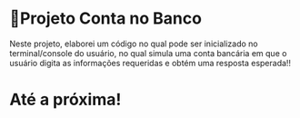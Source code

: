 
# 👾Projeto Conta no Banco

Neste projeto, elaborei um código no qual pode ser inicializado no terminal/console do usuário, no qual simula uma conta bancária em que o usuário digita as informações requeridas e obtém uma resposta esperada!!



# Até a próxima!
